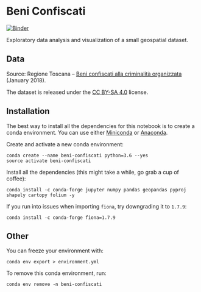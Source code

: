 # Beni Confiscati

[![Binder](https://mybinder.org/badge.svg)](https://mybinder.org/v2/gh/jackdbd/beni-confiscati/master)

Exploratory data analysis and visualization of a small geospatial dataset.


## Data

Source: Regione Toscana – [Beni confiscati alla criminalità organizzata](http://dati.toscana.it/dataset/rt-beniconfiscati) (January 2018).

The dataset is released under the [CC BY-SA 4.0](https://creativecommons.org/licenses/by-sa/4.0/) license.


## Installation

The best way to install all the dependencies for this notebook is to create a conda environment. You can use either [Miniconda](https://conda.io/miniconda.html) or [Anaconda](https://repo.continuum.io/).

Create and activate a new conda environment:

```shell
conda create --name beni-confiscati python=3.6 --yes
source activate beni-confiscati
```

Install all the dependencies (this might take a while, go grab a cup of coffee):

```shell
conda install -c conda-forge jupyter numpy pandas geopandas pyproj shapely cartopy folium -y
```

If you run into issues when importing `fiona`, try downgrading it to `1.7.9`:

```
conda install -c conda-forge fiona=1.7.9
```


## Other

You can freeze your environment with:

```shell
conda env export > environment.yml
```

To remove this conda environment, run:

```shell
conda env remove -n beni-confiscati
```
